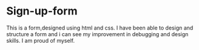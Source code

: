 # Sign-up-form
This is a form,designed using html and css. I have been able to design and structure a form and i can see my improvement in debugging and design skills. I am proud of myself.